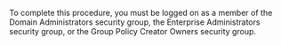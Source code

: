 <Token xmlns:xlink="http://www.w3.org/1999/xlink">To complete this procedure, you must be logged on as a member of the Domain Administrators security group, the Enterprise Administrators security group, or the Group Policy Creator Owners security group.</Token>